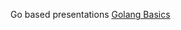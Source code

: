 Go based presentations 
[Golang Basics](https://talks.godoc.org/github.com/Nisarg2061/Presentations/example.slide)

